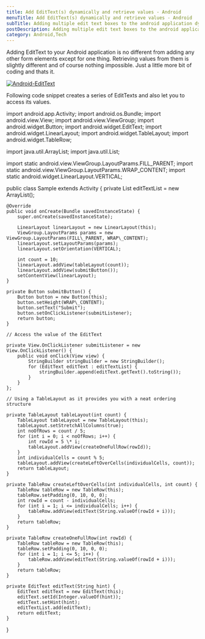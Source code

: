 ```yaml
---
title: Add EditText(s) dynamically and retrieve values - Android
menuTitle: Add EditText(s) dynamically and retrieve values - Android
subTitle: Adding multiple edit text boxes to the android application dynamically through code and controlling them.
postDescription: Adding multiple edit text boxes to the android application dynamically through code and controlling them.
category: Android,Tech
---
```

Adding EditText to your Android application is no different from adding any other form elements except for one thing. Retrieving values from them is slightly different and of course nothing impossible. Just a little more bit of coding and thats it.

 [![Android-EditText](/assets/images/posts/add-edit-text-dynamically-android/thumbs/img1.png)](/assets/images/posts/add-edit-text-dynamically-android/full/img1.png "Android-EditText") 

Following code snippet creates a series of EditTexts and also let you to access its values.  

import android.app.Activity;
import android.os.Bundle;
import android.view.View;
import android.view.ViewGroup;
import android.widget.Button;
import android.widget.EditText;
import android.widget.LinearLayout;
import android.widget.TableLayout;
import android.widget.TableRow;

import java.util.ArrayList;
import java.util.List;

import static android.view.ViewGroup.LayoutParams.FILL\_PARENT;
import static android.view.ViewGroup.LayoutParams.WRAP\_CONTENT;
import static android.widget.LinearLayout.VERTICAL;

public class Sample extends Activity {
    private List<EditText> editTextList = new ArrayList<EditText>();

    @Override
    public void onCreate(Bundle savedInstanceState) {
        super.onCreate(savedInstanceState);

        LinearLayout linearLayout = new LinearLayout(this);
        ViewGroup.LayoutParams params = new ViewGroup.LayoutParams(FILL\_PARENT, WRAP\_CONTENT);
        linearLayout.setLayoutParams(params);
        linearLayout.setOrientation(VERTICAL);

        int count = 10;
        linearLayout.addView(tableLayout(count));
        linearLayout.addView(submitButton());
        setContentView(linearLayout);
    }

    private Button submitButton() {
        Button button = new Button(this);
        button.setHeight(WRAP\_CONTENT);
        button.setText("Submit");
        button.setOnClickListener(submitListener);
        return button;
    }

    // Access the value of the EditText

    private View.OnClickListener submitListener = new View.OnClickListener() {
        public void onClick(View view) {
            StringBuilder stringBuilder = new StringBuilder();
            for (EditText editText : editTextList) {
                stringBuilder.append(editText.getText().toString());
            }
        }
    };

    // Using a TableLayout as it provides you with a neat ordering structure

    private TableLayout tableLayout(int count) {
        TableLayout tableLayout = new TableLayout(this);
        tableLayout.setStretchAllColumns(true);
        int noOfRows = count / 5;
        for (int i = 0; i < noOfRows; i++) {
            int rowId = 5 \* i;
            tableLayout.addView(createOneFullRow(rowId));
        }
        int individualCells = count % 5;
        tableLayout.addView(createLeftOverCells(individualCells, count));
        return tableLayout;
    }

    private TableRow createLeftOverCells(int individualCells, int count) {
        TableRow tableRow = new TableRow(this);
        tableRow.setPadding(0, 10, 0, 0);
        int rowId = count - individualCells;
        for (int i = 1; i <= individualCells; i++) {
            tableRow.addView(editText(String.valueOf(rowId + i)));
        }
        return tableRow;
    }

    private TableRow createOneFullRow(int rowId) {
        TableRow tableRow = new TableRow(this);
        tableRow.setPadding(0, 10, 0, 0);
        for (int i = 1; i <= 5; i++) {
            tableRow.addView(editText(String.valueOf(rowId + i)));
        }
        return tableRow;
    }

    private EditText editText(String hint) {
        EditText editText = new EditText(this);
        editText.setId(Integer.valueOf(hint));
        editText.setHint(hint);
        editTextList.add(editText);
        return editText;
    }
}